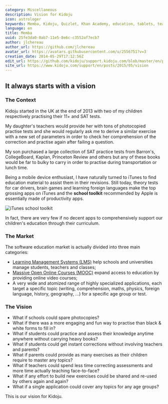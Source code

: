 ```yaml
---
category: Miscellaneous
description: Vision for Kidoju
icon: astrologer
keywords: Memba, Kidoju, Quizlet, Khan Academy, education, tablets, teach, learn, knowledge, test, 11+, SAT, revision, practice
language: en
title: Memba
uuid: 25fe3da0-0ab7-11e5-8e6c-c3552af7ecb7
author: jlchereau
author_url: https://github.com/jlchereau
avatar_url: https://avatars.githubusercontent.com/u/2556751?v=3
creation_date: 2014-05-29T17:12:56Z
edit_url: https://github.com/kidoju/support.kidoju.com/blob/master/en/posts/2015/vision.md
site_url: https://www.kidoju.com/support/en/posts/2015/05/vision
---
```

## It always starts with a vision

### The Context

Kidoju started in the UK at the end of 2013 with two of my children respectively practising their 11+ and SAT tests.

My daughter's teachers would provide her with tons of photocopied practise tests and she would regularly ask me to derive
a similar exercise with a new set of parameters in order to check her comprehension of the correction and practise again after failing a question. 

My son purchased a large collection of SAT practice tests from Barron's, CollegeBoard, Kaplan, Princeton Review and others
but any of these books would be far to bulky to carry in order to practise during transportation or lunch time.

Being a mobile device enthusiast, I have naturally turned to iTunes to find education material to assist them in their revisions.
Still today, theory tests for car drivers, brain games and learning foreign languages make the top grossing apps on iTunes and
the **school toolkit** recommended by Apple is essentially made of productivity apps.

![iTunes school toolkit](https://raw.githubusercontent.com/kidoju/support.kidoju.com/master/en/posts/2014/vision.png)

In fact, there are very few if no decent apps to comprehensively support our children's education through their curriculum. 

### The Market

The software education market is actually divided into three main categories:

- [Learning Management Systems (LMS)](https://en.wikipedia.org/wiki/Learning_management_system) help schools and universities manage students, teachers and classes;
- [Massive Open Online Courses (MOOC)](https://en.wikipedia.org/wiki/Massive_open_online_course) expand access to education by providing online video courses; 
- A very wide and atomized range of highly specialized applications, each target a specific topic (writing, comprehension, maths, physics, foreign language, history, geography, ...)
  for a specific age group or test.

### The Vision

- What if schools could spare photocopies?
- What if there was a more engaging and fun way to practise than black & white forms to fill in?
- What if students could practice and assess their knowledge anytime anywhere without carrying heavy books?
- What if students could get instant corrections without involving teachers and parents?
- What if parents could provide as many exercises as their children require to master any topics?
- What if teachers could spend less time correcting assessments and more time actually teaching face-to-face? 
- What if any effort to build new exercises could be shared and re-used by others again and again?
- What if a single application could cover any topics for any age groups?

This is our vision for Kidoju.
